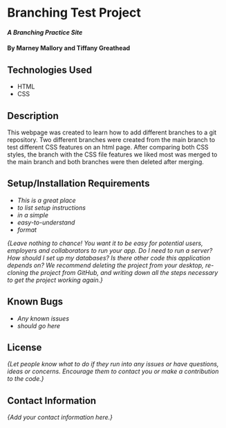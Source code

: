 # Branching Test Project

#### _A Branching Practice Site_

#### By **Marney Mallory and Tiffany Greathead**

## Technologies Used

- HTML
- CSS

## Description

This webpage was created to learn how to add different branches to a git repository. Two different branches were created from the main branch to test different CSS features on an html page. After comparing both CSS styles, the branch with the CSS file features we liked most was merged to the main branch and both branches were then deleted after merging.

## Setup/Installation Requirements

- _This is a great place_
- _to list setup instructions_
- _in a simple_
- _easy-to-understand_
- _format_

_{Leave nothing to chance! You want it to be easy for potential users, employers and collaborators to run your app. Do I need to run a server? How should I set up my databases? Is there other code this application depends on? We recommend deleting the project from your desktop, re-cloning the project from GitHub, and writing down all the steps necessary to get the project working again.}_

## Known Bugs

- _Any known issues_
- _should go here_

## License

_{Let people know what to do if they run into any issues or have questions, ideas or concerns. Encourage them to contact you or make a contribution to the code.}_

## Contact Information

_{Add your contact information here.}_
